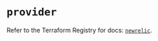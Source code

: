 # `provider`

Refer to the Terraform Registry for docs: [`newrelic`](https://registry.terraform.io/providers/newrelic/newrelic/3.45.2/docs).
